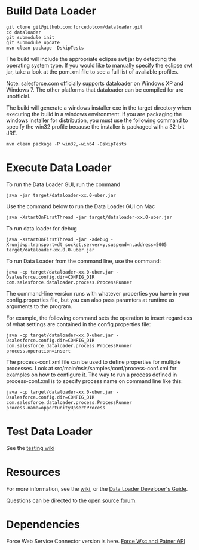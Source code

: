 # Build Data Loader

    git clone git@github.com:forcedotcom/dataloader.git
    cd dataloader
    git submodule init
    git submodule update
    mvn clean package -DskipTests
    
The build will include the appropriate eclipse swt jar by detecting the operating system type.  If you would like to manually specify the eclipse swt jar, take a look at the pom.xml file to see a full list of available profiles.

Note: salesforce.com officially supports dataloader on Windows XP and Windows 7.  The other platforms that dataloader can be compiled for are unofficial.

The build will generate a windows installer exe in the target directory when executing the build in a windows environment.  If you are packaging the windows installer for distribution, you must use the following command to specify the win32 profile because the installer is packaged with a 32-bit JRE.

    mvn clean package -P win32,-win64 -DskipTests
    
# Execute Data Loader

To run the Data Loader GUI, run the command

    java -jar target/dataloader-xx.0-uber.jar
    
Use the command below to run the Data Loader GUI on Mac

    java -XstartOnFirstThread -jar target/dataloader-xx.0-uber.jar

To run data loader for debug

    java -XstartOnFirstThread -jar -Xdebug -Xrunjdwp:transport=dt_socket,server=y,suspend=n,address=5005  target/dataloader-xx.0.0-uber.jar

To run Data Loader from the command line, use the command:

    java -cp target/dataloader-xx.0-uber.jar -Dsalesforce.config.dir=CONFIG_DIR com.salesforce.dataloader.process.ProcessRunner

The command-line version runs with whatever properties you have in your config.properties file, but you can also pass paramters at runtime as arguments to the program.

For example, the following command sets the operation to insert regardless of what settings are contained in the config.properties file:

    java -cp target/dataloader-xx.0-uber.jar -Dsalesforce.config.dir=CONFIG_DIR com.salesforce.dataloader.process.ProcessRunner process.operation=insert

The process-conf.xml file can be used to define properties for multiple processes.  Look at src/main/nsis/samples/conf/process-conf.xml for examples on how to configure it.  The way to run a process defined in process-conf.xml is to specify process name on command line like this:

    java -cp target/dataloader-xx.0-uber.jar -Dsalesforce.config.dir=CONFIG_DIR com.salesforce.dataloader.process.ProcessRunner process.name=opportunityUpsertProcess


# Test Data Loader

See the [testing wiki](https://github.com/forcedotcom/dataloader/wiki/Testing-Dataloader)

# Resources

For more information, see the [wiki](http://wiki.apexdevnet.com/index.php/Tools), or the [Data Loader Developer's Guide](https://na1.salesforce.com/help/doc/en/salesforce_data_loader.pdf). 

Questions can be directed to the [open source forum](https://developer.salesforce.com/forums?feedtype=RECENT&dc=APIs_and_Integration&criteria=ALLQUESTIONS&#!/feedtype=RECENT&criteria=ALLQUESTIONS&).

# Dependencies

Force Web Service Connector version is here. [Force Wsc and Patner API](https://mvnrepository.com/artifact/com.force.api)

